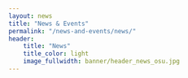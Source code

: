 ```yaml
---
layout: news
title: "News & Events"
permalink: "/news-and-events/news/"
header:
    title: "News"
    title_color: light
    image_fullwidth: banner/header_news_osu.jpg
---
```


